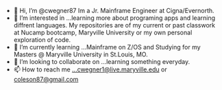 - 👋 Hi, I’m @cwegner87 Im a Jr. Mainframe Engineer at Cigna/Evernorth.
- 👀 I’m interested in ...learning more about programing apps and learning diffrent languages. My repositories are of my current or past classwork at Nucamp bootcamp, Maryville University or my own personal exploration of code.
- 🌱 I’m currently learning ...Mainframe on Z/OS and Studying for my Masters @ Maryville University in St.Louis, MO.
- 💞️ I’m looking to collaborate on ...learning something everyday. 
- 📫 How to reach me ...cwegner1@live.maryville.edu or coleson87@gmail.com

<!---
cwegner87/cwegner87 is a ✨ special ✨ repository because its `README.md` (this file) appears on your GitHub profile.
You can click the Preview link to take a look at your changes.
--->
